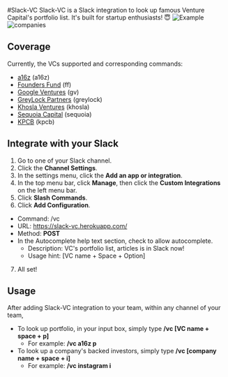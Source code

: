 #Slack-VC
Slack-VC is a Slack integration to look up famous Venture Capital's portfolio list. It's built for startup enthusiasts! 😇
![Example](http://g.recordit.co/F1OKTHKVfu.gif)
![companies](http://g.recordit.co/QJ0fFfVxpm.gif)

## Coverage
Currently, the VCs supported and corresponding commands:

- [a16z](http://a16z.com/) (a16z)
- [Founders Fund](http://foundersfund.com/) (ff)
- [Google Ventures](http://www.gv.com/) (gv)
- [GreyLock Partners](http://www.greylock.com/) (greylock)
- [Khosla Ventures](http://www.khoslaventures.com/) (khosla)
- [Sequoia Capital](https://www.sequoiacap.com/) (sequoia)
- [KPCB](http://www.kpcb.com/) (kpcb)

## Integrate with your Slack

1. Go to one of your Slack channel.
2. Click the **Channel Settings**.
3. In the settings menu, click the **Add an app or integration**.
4. In the top menu bar, click **Manage**, then click the **Custom Integrations** on the left menu bar.
5. Click **Slash Commands**.
6. Click **Add Configuration**.
  - Command: /vc
  - URL: https://slack-vc.herokuapp.com/
  - Method: **POST**
  - In the Autocomplete help text section, check to allow autocomplete.
    - Description: VC's portfolio list, articles is in Slack now!
    - Usage hint: [VC name +  Space + Option]
7. All set!

## Usage
After adding Slack-VC integration to your team, within any channel of your team,
- To look up portfolio, in your input box, simply type **/vc [VC name + space + p]**
  - For example: **/vc a16z p**
- To look up a company's backed investors, simply type **/vc [company name + space + i]**
  - For example: **/vc instagram i**
